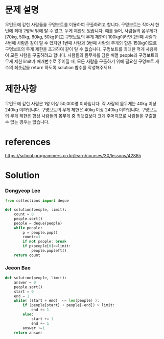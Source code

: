# 문제 설명

무인도에 갇힌 사람들을 구명보트를 이용하여 구출하려고 합니다. 구명보트는 작아서 한 번에 최대 2명씩 밖에 탈 수 없고, 무게 제한도 있습니다. 예를 들어, 사람들의 몸무게가 [70kg, 50kg, 80kg, 50kg]이고 구명보트의 무게 제한이 100kg이라면 2번째 사람과 4번째 사람은 같이 탈 수 있지만 1번째 사람과 3번째 사람의 무게의 합은 150kg이므로 구명보트의 무게 제한을 초과하여 같이 탈 수 없습니다. 구명보트를 최대한 적게 사용하여 모든 사람을 구출하려고 합니다.
사람들의 몸무게를 담은 배열 people과 구명보트의 무게 제한 limit가 매개변수로 주어질 때, 모든 사람을 구출하기 위해 필요한 구명보트 개수의 최솟값을 return 하도록 solution 함수를 작성해주세요.

# 제한사항

무인도에 갇힌 사람은 1명 이상 50,000명 이하입니다.
각 사람의 몸무게는 40kg 이상 240kg 이하입니다.
구명보트의 무게 제한은 40kg 이상 240kg 이하입니다.
구명보트의 무게 제한은 항상 사람들의 몸무게 중 최댓값보다 크게 주어지므로 사람들을 구출할 수 없는 경우는 없습니다.

# references

https://school.programmers.co.kr/learn/courses/30/lessons/42885


# Solution
### Dongyeop Lee
```python
from collections import deque

def solution(people, limit):
    count = 0
    people.sort()
    people = deque(people)
    while people:
        p = people.pop()
        count+=1
        if not people: break
        if p+people[0]<=limit:
            people.popleft()
    return count
```

### Jeeon Bae
```python
def solution(people, limit): 
    answer = 0
    people.sort()
    start = 0
    end = 1
    while( (start + end)  <= len(people) ):
        if (people[start] + people[-end]) > limit:
            end += 1
        else:
            start += 1
            end += 1    
        answer +=1
    return answer
```
